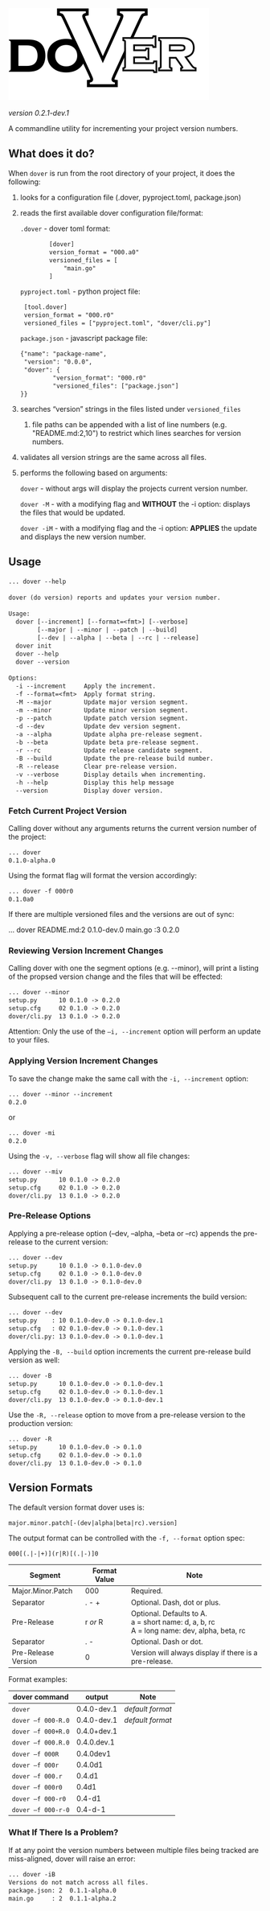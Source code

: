 ![dover-logo](./dover-logo.svg)

*version 0.2.1-dev.1*

A commandline utility for incrementing your project version numbers.

## What does it do?

When `dover` is run from the root directory of your project, it does the following:

1. looks for a configuration file (.dover, pyproject.toml, package.json)

2. reads the first available dover configuration file/format:

     `.dover` - dover toml format:

               [dover]
               version_format = "000.a0"
               versioned_files = [
                   "main.go"
               ]

     `pyproject.toml` - python project file:
 
        [tool.dover]
        version_format = "000.r0"
        versioned_files = ["pyproject.toml", "dover/cli.py"]

     `package.json` - javascript package file:

       {"name": "package-name",
        "version": "0.0.0",
        "dover": {
                "version_format": "000.r0"
                "versioned_files": ["package.json"] 
       }}



3. searches “version” strings in the files listed under `versioned_files`
   1. file paths can be appended with a list of line numbers (e.g.  "README.md:2,10") to 
      restrict which lines searches for version numbers.
4. validates all version strings are the same across all files.
5. performs the following based on arguments:

    `dover` - without args will display the projects current version number.
 
    `dover -M` - with a modifying flag and **WITHOUT** the -i option: displays the files that would be updated.
 
    `dover -iM` - with a modifying flag and the -i option: **APPLIES** the update and displays the new version number.
 


## Usage

    ... dover --help

    dover (do version) reports and updates your version number.

    Usage:
      dover [--increment] [--format=<fmt>] [--verbose]
            [--major | --minor | --patch | --build]
            [--dev | --alpha | --beta | --rc | --release]
      dover init
      dover --help
      dover --version

    Options:
      -i --increment     Apply the increment.
      -f --format=<fmt>  Apply format string.
      -M --major         Update major version segment.
      -m --minor         Update minor version segment.
      -p --patch         Update patch version segment.
      -d --dev           Update dev version segment.
      -a --alpha         Update alpha pre-release segment.
      -b --beta          Update beta pre-release segment.
      -r --rc            Update release candidate segment.
      -B --build         Update the pre-release build number.
      -R --release       Clear pre-release version.
      -v --verbose       Display details when incrementing.
      -h --help          Display this help message
      --version          Display dover version.



### Fetch Current Project Version

Calling dover without any arguments returns the current version number of the project:

    ... dover
    0.1.0-alpha.0

Using the format flag will format the version accordingly:

    ... dover -f 000r0
    0.1.0a0

If there are multiple versioned files and the versions are out of sync:
   
   ... dover
   README.md:2 0.1.0-dev.0
   main.go  :3 0.2.0

### Reviewing Version Increment Changes

Calling dover with one the segment options (e.g. --minor), will print a listing of the propsed version change and the files that will be effected:

    ... dover --minor
    setup.py      10 0.1.0 -> 0.2.0
    setup.cfg     02 0.1.0 -> 0.2.0
    dover/cli.py  13 0.1.0 -> 0.2.0

Attention:
    Only the use of the `–i, --increment` option will perform an update to your files.

### Applying Version Increment Changes

To save the change make the same call with the `-i, --increment` option:

    ... dover --minor --increment
    0.2.0

or 

    ... dover -mi
    0.2.0

Using the `-v, --verbose` flag will show all file changes:

    ... dover --miv
    setup.py      10 0.1.0 -> 0.2.0
    setup.cfg     02 0.1.0 -> 0.2.0
    dover/cli.py  13 0.1.0 -> 0.2.0


### Pre-Release Options

Applying a pre-release option (–dev, –alpha, –beta or –rc) appends the pre-release to the current version:

    ... dover --dev
    setup.py      10 0.1.0 -> 0.1.0-dev.0
    setup.cfg     02 0.1.0 -> 0.1.0-dev.0
    dover/cli.py  13 0.1.0 -> 0.1.0-dev.0


Subsequent call to the current pre-release increments the build version:

    ... dover --dev
    setup.py    : 10 0.1.0-dev.0 -> 0.1.0-dev.1
    setup.cfg   : 02 0.1.0-dev.0 -> 0.1.0-dev.1
    dover/cli.py: 13 0.1.0-dev.0 -> 0.1.0-dev.1


Applying the `-B, --build` option increments the current pre-release build version as well:

    ... dover -B
    setup.py      10 0.1.0-dev.0 -> 0.1.0-dev.1
    setup.cfg     02 0.1.0-dev.0 -> 0.1.0-dev.1
    dover/cli.py  13 0.1.0-dev.0 -> 0.1.0-dev.1


Use the `-R, --release` option to move from a pre-release version to the production version:

    ... dover -R
    setup.py      10 0.1.0-dev.0 -> 0.1.0
    setup.cfg     02 0.1.0-dev.0 -> 0.1.0
    dover/cli.py  13 0.1.0-dev.0 -> 0.1.0


## Version Formats

The default version format dover uses is:

    major.minor.patch[-(dev|alpha|beta|rc).version]

The output format can be controlled with the `-f, --format` option spec:

    000[(.|-|+)](r|R)[(.|-)]0

| Segment             | Format Value | Note                                                                                              |
|---------------------|--------------|---------------------------------------------------------------------------------------------------|
| Major.Minor.Patch	  | 000	         | Required.                                                                                      |
| Separator	          | . - +        | Optional. Dash, dot or plus.                                                                   |
| Pre-Release         | r *or* R     | Optional. Defaults to A.<br/>a = short name: d, a, b, rc <br/>A = long name: dev, alpha, beta, rc |
| Separator	          | . -	         | Optional. Dash or dot.                                                                         |
| Pre-Release Version | 0            | Version will always display if there is a pre-release.                                            |


Format examples:

| dover command    | output      | Note                 |
|------------------|-------------|----------------------|
| `dover           ` | 0.4.0-dev.1 | *default format*   |
| `dover –f 000-R.0` | 0.4.0-dev.1 | *default format*   |
| `dover –f 000+R.0` | 0.4.0+dev.1 |                    |
| `dover –f 000.R.0` | 0.4.0.dev.1 |                    |
| `dover –f 000R   ` | 0.4.0dev1   |                    |
| `dover –f 000r   ` | 0.4.0d1     |                    |
| `dover –f 000.r  ` | 0.4.d1      |                    |
| `dover –f 000r0  ` | 0.4d1       |                    |
| `dover –f 000-r0 ` | 0.4-d1      |                    |
| `dover –f 000-r-0` | 0.4-d-1     |                    |


### What If There Is a Problem?

If at any point the version numbers between multiple files being tracked are miss-aligned, dover will raise an error:

    ... dover -iB
    Versions do not match across all files.
    package.json: 2  0.1.1-alpha.0
    main.go     : 2  0.1.1-alpha.2
